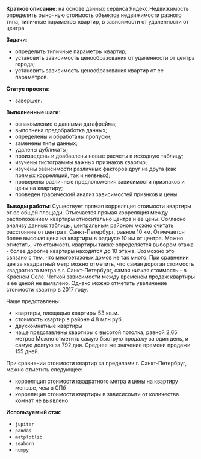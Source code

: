 **Краткое описание**: на основе данных сервиса Яндекс.Недвижимость определить рыночную стоимость
объектов недвижимости разного типа, типичные параметры квартир, в зависимости от
удаленности от центра. 

**Задачи**: 
 - определить типичные параметры квартир;
 - установить зависимость ценообразования от удаленности от центра города;
 - установить зависимость ценообразования квартир от ее параметров.

**Статус проекта**:
- завершен.

**Выполненные шаги**: 
- ознакомление с данными датафрейма;
- выполнена предобработка данных;
- определены и обработаны пропуски;
- заменены типы данных;
- удалены дубликаты;
- произведены и доабавлены новые расчеты в исходную таблицу;
- изучены гистограммы важных признаков квартир;
- изучены зависимости различных факторов друг на друга (как прямых корреляций, так и неявных);
- проверены различные предположения зависимости признаков и цены на квартиру;
- проведен графический анализ зависимостей признков и цены.

**Выводы работы**:
Существует прямая корреляция стоимости квартиры от ее общей площади. Отмечается прямая корреляция между 
расположением квартиры относительно центра и ее цены. 
Согласно анализу данных таблицы, центральным районом можно считать расстояние от центра г. Санкт-Петербург, равное 10 км. 
Отмечается более высокая цена на квартиры в радиусе 10 км от центра. 
Можно отметить, что стоимость квартиры также определяется выбором этажа - более дорогие квартиры находятся до 10 этажа. 
Возможно это связано с тем, что многоэтажных домов не так много. При сравнении цен за квадратный метр можно отметить, 
что самая дорогая стоимость квадратного метра в г. Санкт-Петербург, самая низкая стоимость - в Красном Селе. 
Четкой зависимости между временем продаж квартиры и ее ценой не выявлено. Однако можно отметить увеличение стоимости квартир в 2017 году. 

Чаще представлены:

- квартиры, площадью квартиры 53 кв.м.
- стоимость квартир в районе 4.8 млн руб.
- двухкомнатные квартиры
- чаще представлены квартиры с высотой потолка, равной 2,65 метров Можно отметить самую быструю продажу за один день, и самую долгую за 792 дня. Среднее же значение времени продажи 155 дней.

При сравнении стоимости квартир за пределами г. Санкт-Петербруг, можно отметить следующее:

- корреляция стоимости квадратного метра и цены на квартиру меньше, чем в СПб
- корреляция стоимости квартиры в зависисомти от количества комнат не выявлено

**Используемый стэк**:
- `jupiter`
- `pandas`
- `matplotlib`
- `seaborn`
- `numpy`
